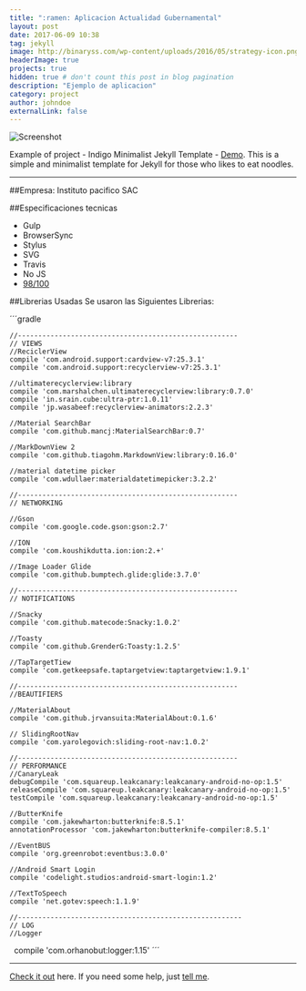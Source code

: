 ```yaml
---
title: ":ramen: Aplicacion Actualidad Gubernamental"
layout: post
date: 2017-06-09 10:38
tag: jekyll
image: http://binaryss.com/wp-content/uploads/2016/05/strategy-icon.png
headerImage: true
projects: true
hidden: true # don't count this post in blog pagination
description: "Ejemplo de aplicacion"
category: project
author: johndoe
externalLink: false
---
```


![Screenshot](https://raw.githubusercontent.com/sergiokopplin/indigo/gh-pages/assets/screen-shot.png)

Example of project - Indigo Minimalist Jekyll Template - [Demo](http://sergiokopplin.github.io/indigo/). This is a simple and minimalist template for Jekyll for those who likes to eat noodles.

---

##Empresa:
Instituto pacifico SAC

##Especificaciones tecnicas

- Gulp
- BrowserSync
- Stylus
- SVG
- Travis
- No JS
- [98/100](https://developers.google.com/speed/pagespeed/insights/?url=http%3A%2F%2Fsergiokopplin.github.io%2Findigo%2F)

##Librerias Usadas
Se usaron las Siguientes Librerias:

´´´gradle

    //------------------------------------------------------
    // VIEWS
    //ReciclerView
    compile 'com.android.support:cardview-v7:25.3.1'
    compile 'com.android.support:recyclerview-v7:25.3.1'

    //ultimaterecyclerview:library
    compile 'com.marshalchen.ultimaterecyclerview:library:0.7.0'
    compile 'in.srain.cube:ultra-ptr:1.0.11'
    compile 'jp.wasabeef:recyclerview-animators:2.2.3'

    //Material SearchBar
    compile 'com.github.mancj:MaterialSearchBar:0.7'
    
    //MarkDownView 2
    compile 'com.github.tiagohm.MarkdownView:library:0.16.0'

    //material datetime picker
    compile 'com.wdullaer:materialdatetimepicker:3.2.2'

    //------------------------------------------------------
    // NETWORKING

    //Gson
    compile 'com.google.code.gson:gson:2.7'

    //ION
    compile 'com.koushikdutta.ion:ion:2.+'

    //Image Loader Glide
    compile 'com.github.bumptech.glide:glide:3.7.0'

    //------------------------------------------------------
    // NOTIFICATIONS

    //Snacky
    compile 'com.github.matecode:Snacky:1.0.2'

    //Toasty
    compile 'com.github.GrenderG:Toasty:1.2.5'

    //TapTargetTiew
    compile 'com.getkeepsafe.taptargetview:taptargetview:1.9.1'

    //------------------------------------------------------
    //BEAUTIFIERS

    //MaterialAbout
    compile 'com.github.jrvansuita:MaterialAbout:0.1.6'

    // SlidingRootNav
    compile 'com.yarolegovich:sliding-root-nav:1.0.2'

    //------------------------------------------------------
    // PERFORMANCE
    //CanaryLeak
    debugCompile 'com.squareup.leakcanary:leakcanary-android-no-op:1.5'
    releaseCompile 'com.squareup.leakcanary:leakcanary-android-no-op:1.5'
    testCompile 'com.squareup.leakcanary:leakcanary-android-no-op:1.5'

    //ButterKnife
    compile 'com.jakewharton:butterknife:8.5.1'
    annotationProcessor 'com.jakewharton:butterknife-compiler:8.5.1'

    //EventBUS
    compile 'org.greenrobot:eventbus:3.0.0'
    
    //Android Smart Login
    compile 'codelight.studios:android-smart-login:1.2'

    //TextToSpeech
    compile 'net.gotev:speech:1.1.9'

    //-------------------------------------------------------
    // LOG
    //Logger
    compile 'com.orhanobut:logger:1.15'
´´´

---

[Check it out](http://sergiokopplin.github.io/indigo/) here.
If you need some help, just [tell me](http://github.com/sergiokopplin/indigo/issues).
